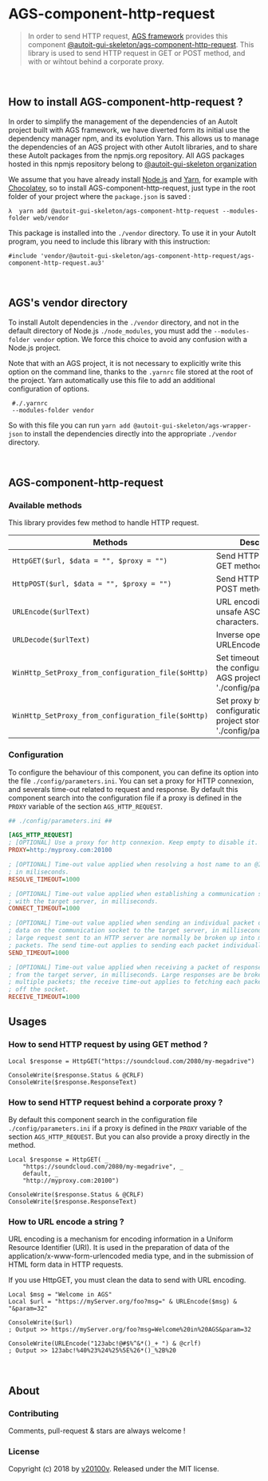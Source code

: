AGS-component-http-request
==========================

> In order to send HTTP request, [AGS framework](https://autoit-gui-skeleton.github.io/) provides this component [@autoit-gui-skeleton/ags-component-http-request](https://www.npmjs.com/package/@autoit-gui-skeleton/ags-component-http-request). This library is used to send HTTP request in GET or POST method, and with or wihtout behind a corporate proxy.



<br/>

## How to install AGS-component-http-request ?

In order to simplify the management of the dependencies of an AutoIt project built with AGS framework, we have diverted form its initial use the dependency manager npm, and its evolution Yarn. This allows us to manage the dependencies of an AGS project with other AutoIt libraries, and to share these AutoIt packages from the npmjs.org repository. All AGS packages hosted in this npmjs repository belong to [@autoit-gui-skeleton organization](https://www.npmjs.com/org/autoit-gui-skeleton)

We assume that you have already install [Node.js](https://nodejs.org/) and [Yarn](https://yarnpkg.com/lang/en/), for example with [Chocolatey](https://chocolatey.org/), so to install AGS-component-http-request, just type in the root folder of your project where the `package.json` is saved :

```
λ  yarn add @autoit-gui-skeleton/ags-component-http-request --modules-folder web/vendor
```

This package is installed into the `./vendor` directory. To use it in your AutoIt program, you need to include this library with this instruction:

```autoit
#include 'vendor/@autoit-gui-skeleton/ags-component-http-request/ags-component-http-request.au3'
```


<br/>

## AGS's vendor directory

To install AutoIt dependencies in the `./vendor` directory, and not in the default directory of Node.js `./node_modules`, you must add the `--modules-folder vendor` option. We force this choice to avoid any confusion with a Node.js project. 

Note that with an AGS project, it is not necessary to explicitly write this option on the command line, thanks to the `.yarnrc` file stored at the root of the project. Yarn automatically use this file to add an additional configuration of options.

```
 #./.yarnrc 
 --modules-folder vendor
 ```
 
So with this file you can run `yarn add @autoit-gui-skeleton/ags-wrapper-json` to install the dependencies directly into the appropriate `./vendor` directory.


<br/> 

## AGS-component-http-request

### Available methods

This library provides few method to handle HTTP request.

 Methods    | Description 
---------------|-------------
`HttpGET($url, $data = "", $proxy = "")` | Send HTTP request with GET method.
`HttpPOST($url, $data = "", $proxy = "")` | Send HTTP request with POST method.
`URLEncode($urlText)` | URL encoding replaces unsafe ASCII characters.  
`URLDecode($urlText)` | Inverse operation of URLEncode.
`WinHttp_SetProxy_from_configuration_file($oHttp)` | Set timeouts by parsing the configuration file AGS project store in './config/parameters.ini'.
`WinHttp_SetProxy_from_configuration_file($oHttp)` | Set proxy by parsing the configuration file AGS project store in './config/parameters.ini'.


### Configuration

To configure the behaviour of this component, you can define its option into the file `./config/parameters.ini`. You can set a proxy for HTTP connexion, and severals time-out related to request and response. By default this component search into the configuration file if a proxy is defined in the `PROXY` variable of the section `AGS_HTTP_REQUEST`.

```ini
## ./config/parameters.ini ##

[AGS_HTTP_REQUEST]
; [OPTIONAL] Use a proxy for http connexion. Keep empty to disable it.
PROXY=http:/myproxy.com:20100

; [OPTIONAL] Time-out value applied when resolving a host name to an @IP,
; in miliseconds.
RESOLVE_TIMEOUT=1000

; [OPTIONAL] Time-out value applied when establishing a communication socket
; with the target server, in milliseconds.
CONNECT_TIMEOUT=1000

; [OPTIONAL] Time-out value applied when sending an individual packet of request
; data on the communication socket to the target server, in milliseconds. A
; large request sent to an HTTP server are normally be broken up into multiple
; packets. The send time-out applies to sending each packet individually.
SEND_TIMEOUT=1000

; [OPTIONAL] Time-out value applied when receiving a packet of response data
; from the target server, in milliseconds. Large responses are be broken up into
; multiple packets; the receive time-out applies to fetching each packet of data
; off the socket.
RECEIVE_TIMEOUT=1000
```


## Usages

### How to send HTTP request by using GET method ?

```autoit
Local $response = HttpGET("https://soundcloud.com/2080/my-megadrive")
    
ConsoleWrite($response.Status & @CRLF)
ConsoleWrite($response.ResponseText)
```


### How to send HTTP request behind a corporate proxy ?

By default this component search in the configuration file `./config/parameters.ini` if a proxy is defined in the `PROXY` variable of the section `AGS_HTTP_REQUEST`. But you can also provide a proxy directly in the method.

```autoit
Local $response = HttpGET( _ 
    "https://soundcloud.com/2080/my-megadrive", _ 
    default, _ 
    "http://myproxy.com:20100")
    
ConsoleWrite($response.Status & @CRLF)
ConsoleWrite($response.ResponseText)
```

### How to URL encode a string ?

URL encoding is a mechanism for encoding information in a Uniform Resource Identifier (URI). It is used in the preparation of data of the application/x-www-form-urlencoded media type, and in the submission of HTML form data in HTTP requests.

If you use HttpGET, you must clean the data to send with URL encoding. 

```autoit
Local $msg = "Welcome in AGS"
Local $url = "https://myServer.org/foo?msg=" & URLEncode($msg) & "&param=32"

ConsoleWrite($url)
; Output >> https://myServer.org/foo?msg=Welcome%20in%20AGS&param=32

ConsoleWrite(URLEncode("123abc!@#$%^&*()_+ ") & @crlf)
; Output >> 123abc!%40%23%24%25%5E%26*()_%2B%20
```


<br/>
 
## About
  
### Contributing
 
Comments, pull-request & stars are always welcome !
 
### License
 
Copyright (c) 2018 by [v20100v](https://github.com/v20100v). Released under the MIT license.